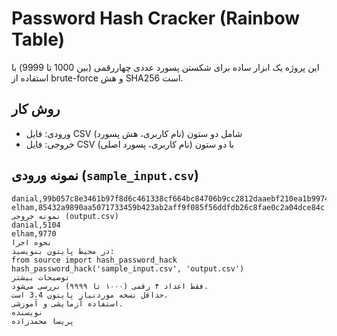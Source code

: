 # Password Hash Cracker (Rainbow Table)

این پروژه یک ابزار ساده برای شکستن پسورد عددی چهاررقمی (بین 1000 تا 9999) با استفاده از brute-force و هش SHA256 است.

## روش کار
- ورودی: فایل CSV شامل دو ستون (نام کاربری، هش پسورد)
- خروجی: فایل CSV با دو ستون (نام کاربری، پسورد اصلی)

## نمونه ورودی (`sample_input.csv`)
```csv
danial,99b057c8e3461b97f8d6c461338cf664bc84706b9cc2812daaebf210ea1b9974
elham,85432a9890aa5071733459b423ab2aff9f085f56ddfdb26c8fae0c2a04dce84c
نمونه خروجی (output.csv)
danial,5104
elham,9770
نحوه اجرا
در محیط پایتون بنویسید:   
from source import hash_password_hack
hash_password_hack('sample_input.csv', 'output.csv')
توضیحات بیشتر
فقط اعداد ۴ رقمی (۱۰۰۰ تا ۹۹۹۹) بررسی می‌شود.
حداقل نسخه موردنیاز پایتون 3.4 است.
استفاده آزمایشی و آموزشی.
نویسنده
پریسا محمدزاده

